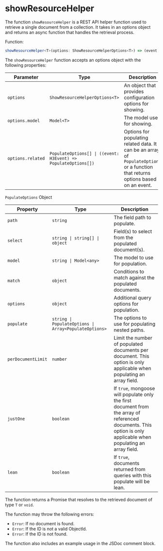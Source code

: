 # showResourceHelper

The function `showResourceHelper` is a REST API helper function used to retrieve a single document from a collection. It takes in an options object and returns an async function that handles the retrieval process.

Function:

```typescript
showResourceHelper<T>(options: ShowResourceHelperOptions<T>) => (event: H3Event) => Promise<T | void>
```

The `showResourceHelper` function accepts an options object with the following properties:

| Parameter         | Type                                                           | Description                                                                                                                        |
| ----------------- | -------------------------------------------------------------- | ---------------------------------------------------------------------------------------------------------------------------------- |
| `options`         | `ShowResourceHelperOptions<T>`                                 | An object that provides configuration options for showing.                                                                         |
| `options.model`   | `Model<T>`                                                     | The model used for showing.                                                                                                        |
| `options.related` | `PopulateOptions[] \| ((event: H3Event) => PopulateOptions[])` | Options for populating related data. It can be an array of `PopulateOptions` or a function that returns options based on an event. |

`PopulateOptions` Object

| Property         | Type                                | Description                                                                                                                                         |
|------------------|-------------------------------------|-----------------------------------------------------------------------------------------------------------------------------------------------------|
| `path`           | `string`                            | The field path to populate.                                                                                                                        |
| `select`         | `string \| string[] \| object`       | Field(s) to select from the populated document(s).                                                                                                  |
| `model`          | `string \| Model<any>`               | The model to use for population.                                                                                                                   |
| `match`          | `object`                            | Conditions to match against the populated documents.                                                                                                |
| `options`        | `object`                            | Additional query options for population.                                                                                                            |
| `populate`       | `string \| PopulateOptions \| Array<PopulateOptions>` | The options to use for populating nested paths.                                                                                              |
| `perDocumentLimit` | `number`                            | Limit the number of populated documents per document. This option is only applicable when populating an array field.                                |
| `justOne`        | `boolean`                           | If `true`, mongoose will populate only the first document from the array of referenced documents. This option is only applicable when populating an array field. |
| `lean`           | `boolean`                           | If `true`, documents returned from queries with this populate will be lean.                                                                                                  |


The function returns a Promise that resolves to the retrieved document of type `T` or `void`.

The function may throw the following errors:

- `Error`: If no document is found.
- `Error`: If the ID is not a valid ObjectId.
- `Error`: If the ID is not found.

The function also includes an example usage in the JSDoc comment block.
